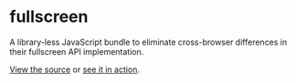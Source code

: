 fullscreen
======

A library-less JavaScript bundle to eliminate cross-browser differences in their fullscreen API implementation.

[View the source](https://github.com/davidfmiller/fullscreen/blob/master/fullscreen.js) or [see it in action](http://davidfmiller.github.io/fullscreen/).
